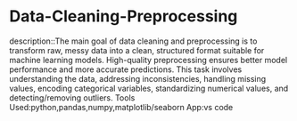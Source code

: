 # Data-Cleaning-Preprocessing

description::The main goal of data cleaning and preprocessing is to transform raw, messy data into a clean, structured format suitable for machine learning models. High-quality preprocessing ensures better model performance and more accurate predictions. This task involves understanding the data, addressing inconsistencies, handling missing values, encoding categorical variables, standardizing numerical values, and detecting/removing outliers.
Tools Used:python,pandas,numpy,matplotlib/seaborn
App:vs code
